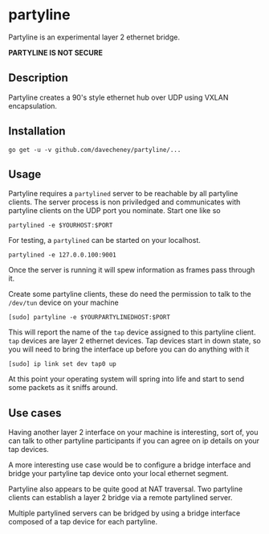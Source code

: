 partyline
=========

Partyline is an experimental layer 2 ethernet bridge.

**PARTYLINE IS NOT SECURE**


Description
-----------

Partyline creates a 90's style ethernet hub over UDP using VXLAN encapsulation.

Installation
------------

    go get -u -v github.com/davecheney/partyline/...

Usage
----

Partyline requires a `partylined` server to be reachable by all partyline clients. The server process is non priviledged and communicates with partyline clients on the UDP port you nominate. Start one like so

    partylined -e $YOURHOST:$PORT

For testing, a `partylined` can be started on your localhost.

    partylined -e 127.0.0.100:9001

Once the server is running it will spew information as frames pass through it.

Create some partyline clients, these do need the permission to talk to the `/dev/tun` device on your machine

    [sudo] partyline -e $YOURPARTYLINEDHOST:$PORT

This will report the name of the `tap` device assigned to this partyline client. `tap` devices are layer 2 ethernet devices. Tap devices start in down state, so you will need to bring the interface up before you can do anything with it

    [sudo] ip link set dev tap0 up

At this point your operating system will spring into life and start to send some packets as it sniffs around.

Use cases
---------

Having another layer 2 interface on your machine is interesting, sort of, you can talk to other partyline participants if you can agree on ip details on your tap devices.

A more interesting use case would be to configure a bridge interface and bridge your partyline tap device onto your local ethernet segment.

Partyline also appears to be quite good at NAT traversal. Two partyline clients can establish a layer 2 bridge via a remote partylined server.

Multiple partylined servers can be bridged by using a bridge interface composed of a tap device for each partyline.




